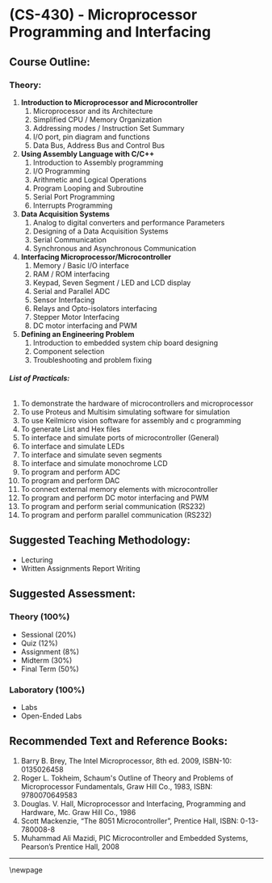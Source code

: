 # **(CS-430) - Microprocessor Programming and Interfacing**
## **Course Outline:**
### **Theory:**
1. **Introduction to Microprocessor and Microcontroller**
   1. Microprocessor and its Architecture
   1. Simplified CPU / Memory Organization
   1. Addressing modes / Instruction Set Summary
   1. I/O port, pin diagram and functions
   1. Data Bus, Address Bus and Control Bus
1. **Using Assembly Language with C/C++**
   1. Introduction to Assembly programming
   1. I/O Programming
   1. Arithmetic and Logical Operations
   1. Program Looping and Subroutine
   1. Serial Port Programming
   1. Interrupts Programming
1. **Data Acquisition Systems**
   1. Analog to digital converters and performance Parameters
   1. Designing of a Data Acquisition Systems
   1. Serial Communication
   1. Synchronous and Asynchronous Communication
1. **Interfacing Microprocessor/Microcontroller**
   1. Memory / Basic I/O interface
   1. RAM / ROM interfacing
   1. Keypad, Seven Segment / LED and LCD display
   1. Serial and Parallel ADC
   1. Sensor Interfacing
   1. Relays and Opto-isolators interfacing
   1. Stepper Motor Interfacing
   1. DC motor interfacing and PWM
1. **Defining an Engineering Problem**
   1. Introduction to embedded system chip board designing
   1. Component selection
   1. Troubleshooting and problem fixing
###### **List of Practicals:**
1. To demonstrate the hardware of microcontrollers and microprocessor
1. To use Proteus and Multisim simulating software for simulation
1. To use Keilmicro vision software for assembly and c programming
1. To generate List and Hex files
1. To interface and simulate ports of microcontroller (General)
1. To interface and simulate LEDs
1. To interface and simulate seven segments
1. To interface and simulate monochrome LCD
1. To program and perform ADC
1. To program and perform DAC
1. To connect external memory elements with microcontroller
1. To program and perform DC motor interfacing and PWM
1. To program and perform serial communication (RS232)
1. To program and perform parallel communication (RS232)
## **Suggested Teaching Methodology:**
- Lecturing
- Written Assignments Report Writing
## **Suggested Assessment:**
### **Theory (100%)**

- Sessional (20%)
- Quiz (12%)
- Assignment (8%)
- Midterm (30%)
- Final Term (50%)

### **Laboratory (100%)**
- Labs
- Open-Ended Labs

## **Recommended Text and Reference Books:**

1. Barry B. Brey, The Intel Microprocessor, 8th ed. 2009, ISBN-10: 0135026458
1. Roger	L.	Tokheim,	Schaum's	Outline	of	Theory	and	Problems	of Microprocessor Fundamentals, Graw Hill Co., 1983, ISBN: 9780070649583
1. Douglas. V. Hall, Microprocessor and Interfacing, Programming and Hardware, Mc. Graw Hill Co., 1986
1. Scott Mackenzie, “The 8051 Microcontroller”, Prentice Hall, ISBN: 0-13- 780008-8
2. Muhammad Ali Mazidi, PIC Microcontroller and Embedded Systems, Pearson’s Prentice Hall, 2008

___
\newpage